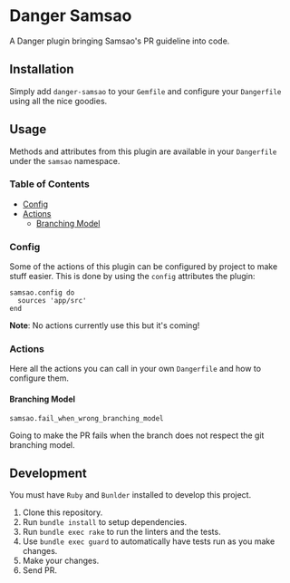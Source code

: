 # Danger Samsao

A Danger plugin bringing Samsao's PR guideline into code.

## Installation

Simply add `danger-samsao` to your `Gemfile` and configure your `Dangerfile`
using all the nice goodies.

## Usage

Methods and attributes from this plugin are available in
your `Dangerfile` under the `samsao` namespace.

### Table of Contents

 * [Config](#config)
 * [Actions](#actions)
   * [Branching Model](#branching-model)

### Config

Some of the actions of this plugin can be configured by project to make stuff
easier. This is done by using the `config` attributes the plugin:

```
samsao.config do
  sources 'app/src'
end
```
**Note**: No actions currently use this but it's coming!

### Actions

Here all the actions you can call in your own `Dangerfile` and how to
configure them.

#### Branching Model

```
samsao.fail_when_wrong_branching_model
```

Going to make the PR fails when the branch does not respect the git branching
model.

## Development

You must have `Ruby` and `Bunlder` installed to develop this project.

1. Clone this repository.
2. Run `bundle install` to setup dependencies.
3. Run `bundle exec rake` to run the linters and the tests.
4. Use `bundle exec guard` to automatically have tests run as you make changes.
5. Make your changes.
6. Send PR.
